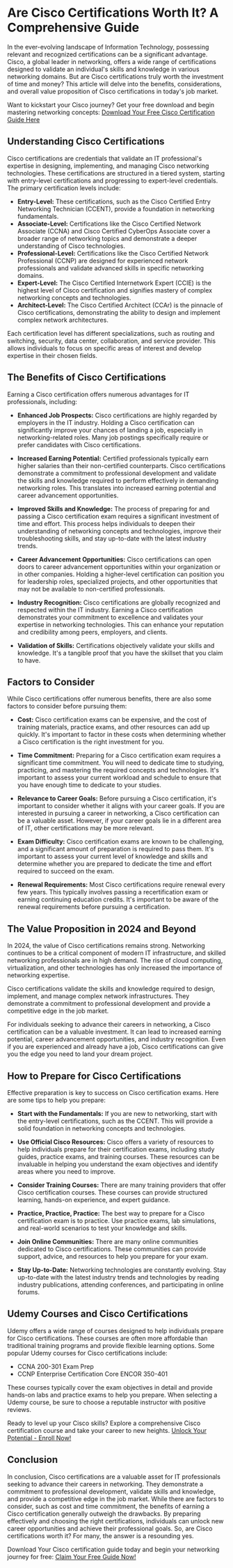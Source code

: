 # Are Cisco Certifications Worth It? A Comprehensive Guide

In the ever-evolving landscape of Information Technology, possessing relevant and recognized certifications can be a significant advantage. Cisco, a global leader in networking, offers a wide range of certifications designed to validate an individual's skills and knowledge in various networking domains. But are Cisco certifications truly worth the investment of time and money? This article will delve into the benefits, considerations, and overall value proposition of Cisco certifications in today's job market.

Want to kickstart your Cisco journey? Get your free download and begin mastering networking concepts: [Download Your Free Cisco Certification Guide Here](https://udemywork.com/are-cisco-certifications-worth-it)

## Understanding Cisco Certifications

Cisco certifications are credentials that validate an IT professional's expertise in designing, implementing, and managing Cisco networking technologies. These certifications are structured in a tiered system, starting with entry-level certifications and progressing to expert-level credentials. The primary certification levels include:

*   **Entry-Level:** These certifications, such as the Cisco Certified Entry Networking Technician (CCENT), provide a foundation in networking fundamentals.
*   **Associate-Level:** Certifications like the Cisco Certified Network Associate (CCNA) and Cisco Certified CyberOps Associate cover a broader range of networking topics and demonstrate a deeper understanding of Cisco technologies.
*   **Professional-Level:** Certifications like the Cisco Certified Network Professional (CCNP) are designed for experienced network professionals and validate advanced skills in specific networking domains.
*   **Expert-Level:** The Cisco Certified Internetwork Expert (CCIE) is the highest level of Cisco certification and signifies mastery of complex networking concepts and technologies.
*   **Architect-Level:** The Cisco Certified Architect (CCAr) is the pinnacle of Cisco certifications, demonstrating the ability to design and implement complex network architectures.

Each certification level has different specializations, such as routing and switching, security, data center, collaboration, and service provider. This allows individuals to focus on specific areas of interest and develop expertise in their chosen fields.

## The Benefits of Cisco Certifications

Earning a Cisco certification offers numerous advantages for IT professionals, including:

*   **Enhanced Job Prospects:** Cisco certifications are highly regarded by employers in the IT industry. Holding a Cisco certification can significantly improve your chances of landing a job, especially in networking-related roles. Many job postings specifically require or prefer candidates with Cisco certifications.

*   **Increased Earning Potential:** Certified professionals typically earn higher salaries than their non-certified counterparts. Cisco certifications demonstrate a commitment to professional development and validate the skills and knowledge required to perform effectively in demanding networking roles. This translates into increased earning potential and career advancement opportunities.

*   **Improved Skills and Knowledge:** The process of preparing for and passing a Cisco certification exam requires a significant investment of time and effort. This process helps individuals to deepen their understanding of networking concepts and technologies, improve their troubleshooting skills, and stay up-to-date with the latest industry trends.

*   **Career Advancement Opportunities:** Cisco certifications can open doors to career advancement opportunities within your organization or in other companies. Holding a higher-level certification can position you for leadership roles, specialized projects, and other opportunities that may not be available to non-certified professionals.

*   **Industry Recognition:** Cisco certifications are globally recognized and respected within the IT industry. Earning a Cisco certification demonstrates your commitment to excellence and validates your expertise in networking technologies. This can enhance your reputation and credibility among peers, employers, and clients.

*   **Validation of Skills:** Certifications objectively validate your skills and knowledge. It's a tangible proof that you have the skillset that you claim to have.

## Factors to Consider

While Cisco certifications offer numerous benefits, there are also some factors to consider before pursuing them:

*   **Cost:** Cisco certification exams can be expensive, and the cost of training materials, practice exams, and other resources can add up quickly. It's important to factor in these costs when determining whether a Cisco certification is the right investment for you.

*   **Time Commitment:** Preparing for a Cisco certification exam requires a significant time commitment. You will need to dedicate time to studying, practicing, and mastering the required concepts and technologies. It's important to assess your current workload and schedule to ensure that you have enough time to dedicate to your studies.

*   **Relevance to Career Goals:** Before pursuing a Cisco certification, it's important to consider whether it aligns with your career goals. If you are interested in pursuing a career in networking, a Cisco certification can be a valuable asset. However, if your career goals lie in a different area of IT, other certifications may be more relevant.

*   **Exam Difficulty:** Cisco certification exams are known to be challenging, and a significant amount of preparation is required to pass them. It's important to assess your current level of knowledge and skills and determine whether you are prepared to dedicate the time and effort required to succeed on the exam.

*   **Renewal Requirements:** Most Cisco certifications require renewal every few years. This typically involves passing a recertification exam or earning continuing education credits. It's important to be aware of the renewal requirements before pursuing a certification.

## The Value Proposition in 2024 and Beyond

In 2024, the value of Cisco certifications remains strong. Networking continues to be a critical component of modern IT infrastructure, and skilled networking professionals are in high demand. The rise of cloud computing, virtualization, and other technologies has only increased the importance of networking expertise.

Cisco certifications validate the skills and knowledge required to design, implement, and manage complex network infrastructures. They demonstrate a commitment to professional development and provide a competitive edge in the job market.

For individuals seeking to advance their careers in networking, a Cisco certification can be a valuable investment. It can lead to increased earning potential, career advancement opportunities, and industry recognition. Even if you are experienced and already have a job, Cisco certifications can give you the edge you need to land your dream project.

## How to Prepare for Cisco Certifications

Effective preparation is key to success on Cisco certification exams. Here are some tips to help you prepare:

*   **Start with the Fundamentals:** If you are new to networking, start with the entry-level certifications, such as the CCENT. This will provide a solid foundation in networking concepts and technologies.

*   **Use Official Cisco Resources:** Cisco offers a variety of resources to help individuals prepare for their certification exams, including study guides, practice exams, and training courses. These resources can be invaluable in helping you understand the exam objectives and identify areas where you need to improve.

*   **Consider Training Courses:** There are many training providers that offer Cisco certification courses. These courses can provide structured learning, hands-on experience, and expert guidance.

*   **Practice, Practice, Practice:** The best way to prepare for a Cisco certification exam is to practice. Use practice exams, lab simulations, and real-world scenarios to test your knowledge and skills.

*   **Join Online Communities:** There are many online communities dedicated to Cisco certifications. These communities can provide support, advice, and resources to help you prepare for your exam.

*   **Stay Up-to-Date:** Networking technologies are constantly evolving. Stay up-to-date with the latest industry trends and technologies by reading industry publications, attending conferences, and participating in online forums.

## Udemy Courses and Cisco Certifications

Udemy offers a wide range of courses designed to help individuals prepare for Cisco certifications. These courses are often more affordable than traditional training programs and provide flexible learning options. Some popular Udemy courses for Cisco certifications include:

*   CCNA 200-301 Exam Prep
*   CCNP Enterprise Certification Core ENCOR 350-401

These courses typically cover the exam objectives in detail and provide hands-on labs and practice exams to help you prepare. When selecting a Udemy course, be sure to choose a reputable instructor with positive reviews.

Ready to level up your Cisco skills? Explore a comprehensive Cisco certification course and take your career to new heights. [Unlock Your Potential - Enroll Now!](https://udemywork.com/are-cisco-certifications-worth-it)

## Conclusion

In conclusion, Cisco certifications are a valuable asset for IT professionals seeking to advance their careers in networking. They demonstrate a commitment to professional development, validate skills and knowledge, and provide a competitive edge in the job market. While there are factors to consider, such as cost and time commitment, the benefits of earning a Cisco certification generally outweigh the drawbacks. By preparing effectively and choosing the right certifications, individuals can unlock new career opportunities and achieve their professional goals. So, are Cisco certifications worth it? For many, the answer is a resounding yes.

Download Your Cisco certification guide today and begin your networking journey for free: [Claim Your Free Guide Now!](https://udemywork.com/are-cisco-certifications-worth-it)
